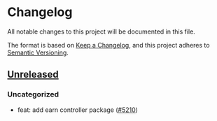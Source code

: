 # Changelog

All notable changes to this project will be documented in this file.

The format is based on [Keep a Changelog](https://keepachangelog.com/en/1.0.0/),
and this project adheres to [Semantic Versioning](https://semver.org/spec/v2.0.0.html).

## [Unreleased]

### Uncategorized

- feat: add earn controller package ([#5210](https://github.com/MetaMask/core/pull/5210))

[Unreleased]: https://github.com/MetaMask/core/
